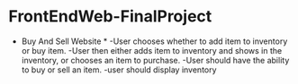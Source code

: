 # FrontEndWeb-FinalProject

* Buy And Sell Website *
-User chooses whether to add item to inventory or buy item.
-User then either adds item to inventory and shows in the inventory, or chooses an item
to purchase.
-User should have the ability to buy or sell an item.
-user should display inventory